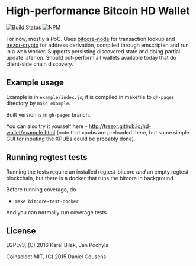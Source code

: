 # High-performance Bitcoin HD Wallet

[![Build Status](https://github.com/trezor/hd-wallet/actions/workflows/tests.yml/badge.svg)](https://github.com/trezor/hd-wallet/actions/workflows/tests.yml)
[![NPM](https://img.shields.io/npm/v/hd-wallet.svg)](https://www.npmjs.org/package/hd-wallet)

For now, mostly a PoC.  Uses
[bitcore-node](https://github.com/bitpay/bitcore-node)
for transaction lookup and
[trezor-crypto](https://github.com/trezor/trezor-crypto)
for address derivation, compiled through emscripten and run in a web worker.
Supports persisting discovered state and doing partial update later on.
Should out-perform all wallets available today that do client-side chain
discovery.

## Example usage

Example is in `example/index.js`; it is compiled in makefile to `gh-pages` directory by `make example`.

Built version is in `gh-pages` branch.

You can also try it yourself here - http://trezor.github.io/hd-wallet/example.html (note that xpubs are preloaded there, but some simple GUI for inputing the XPUBs could be probably done).

## Running regtest tests

Running the tests require an installed regtest-bitcore *and* an empty regtest blockchain, but there is a docker that runs the bitcore in background.

Before running coverage, do

* `make bitcore-test-docker`

And you can normally run coverage tests.

## License

LGPLv3, (C) 2016 Karel Bilek, Jan Pochyla

Coinselect MIT, (C) 2015 Daniel Cousens
